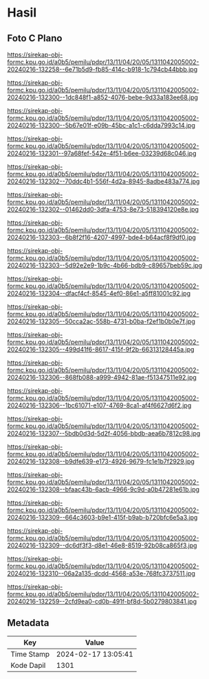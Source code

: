 # Hasil

## Foto C Plano

https://sirekap-obj-formc.kpu.go.id/a0b5/pemilu/pdpr/13/11/04/20/05/1311042005002-20240216-132258--6e71b5d9-fb85-414c-b918-1c794cb44bbb.jpg

https://sirekap-obj-formc.kpu.go.id/a0b5/pemilu/pdpr/13/11/04/20/05/1311042005002-20240216-132300--1dc848f1-a852-4076-bebe-9d33a183ee68.jpg

https://sirekap-obj-formc.kpu.go.id/a0b5/pemilu/pdpr/13/11/04/20/05/1311042005002-20240216-132300--5b67e01f-e09b-45bc-a1c1-c6dda7993c14.jpg

https://sirekap-obj-formc.kpu.go.id/a0b5/pemilu/pdpr/13/11/04/20/05/1311042005002-20240216-132301--97a68fef-542e-4f51-b6ee-03239d68c046.jpg

https://sirekap-obj-formc.kpu.go.id/a0b5/pemilu/pdpr/13/11/04/20/05/1311042005002-20240216-132302--70ddc4b1-556f-4d2a-8945-8adbe483a774.jpg

https://sirekap-obj-formc.kpu.go.id/a0b5/pemilu/pdpr/13/11/04/20/05/1311042005002-20240216-132302--01462dd0-3dfa-4753-8e73-518394120e8e.jpg

https://sirekap-obj-formc.kpu.go.id/a0b5/pemilu/pdpr/13/11/04/20/05/1311042005002-20240216-132303--6b8f2f16-4207-4997-bde4-b64acf8f9df0.jpg

https://sirekap-obj-formc.kpu.go.id/a0b5/pemilu/pdpr/13/11/04/20/05/1311042005002-20240216-132303--5d92e2e9-1b9c-4b66-bdb9-c89657beb59c.jpg

https://sirekap-obj-formc.kpu.go.id/a0b5/pemilu/pdpr/13/11/04/20/05/1311042005002-20240216-132304--dfacf4cf-8545-4ef0-86e1-a5ff81001c92.jpg

https://sirekap-obj-formc.kpu.go.id/a0b5/pemilu/pdpr/13/11/04/20/05/1311042005002-20240216-132305--50cca2ac-558b-4731-b0ba-f2ef1b0b0e7f.jpg

https://sirekap-obj-formc.kpu.go.id/a0b5/pemilu/pdpr/13/11/04/20/05/1311042005002-20240216-132305--499d41f6-8617-415f-9f2b-66313128445a.jpg

https://sirekap-obj-formc.kpu.go.id/a0b5/pemilu/pdpr/13/11/04/20/05/1311042005002-20240216-132306--868fb088-a999-4942-81ae-f51347511e92.jpg

https://sirekap-obj-formc.kpu.go.id/a0b5/pemilu/pdpr/13/11/04/20/05/1311042005002-20240216-132306--1bc61071-e107-4769-8ca1-af4f6627d6f2.jpg

https://sirekap-obj-formc.kpu.go.id/a0b5/pemilu/pdpr/13/11/04/20/05/1311042005002-20240216-132307--5bdb0d3d-5d2f-4056-bbdb-aea6b7812c98.jpg

https://sirekap-obj-formc.kpu.go.id/a0b5/pemilu/pdpr/13/11/04/20/05/1311042005002-20240216-132308--b9dfe639-e173-4926-9679-fc1e1b7f2929.jpg

https://sirekap-obj-formc.kpu.go.id/a0b5/pemilu/pdpr/13/11/04/20/05/1311042005002-20240216-132308--bfaac43b-6acb-4966-9c9d-a0b47281e61b.jpg

https://sirekap-obj-formc.kpu.go.id/a0b5/pemilu/pdpr/13/11/04/20/05/1311042005002-20240216-132309--664c3603-b9e1-415f-b9ab-b720bfc6e5a3.jpg

https://sirekap-obj-formc.kpu.go.id/a0b5/pemilu/pdpr/13/11/04/20/05/1311042005002-20240216-132309--dc6df3f3-d8e1-46e8-8519-92b08ca865f3.jpg

https://sirekap-obj-formc.kpu.go.id/a0b5/pemilu/pdpr/13/11/04/20/05/1311042005002-20240216-132310--06a2a135-dcdd-4568-a53e-768fc3737511.jpg

https://sirekap-obj-formc.kpu.go.id/a0b5/pemilu/pdpr/13/11/04/20/05/1311042005002-20240216-132259--2cfd9ea0-cd0b-491f-bf8d-5b0279803841.jpg


## Metadata

| Key        | Value               |
| ---------- | ------------------- |
| Time Stamp | 2024-02-17 13:05:41 |
| Kode Dapil | 1301                |




